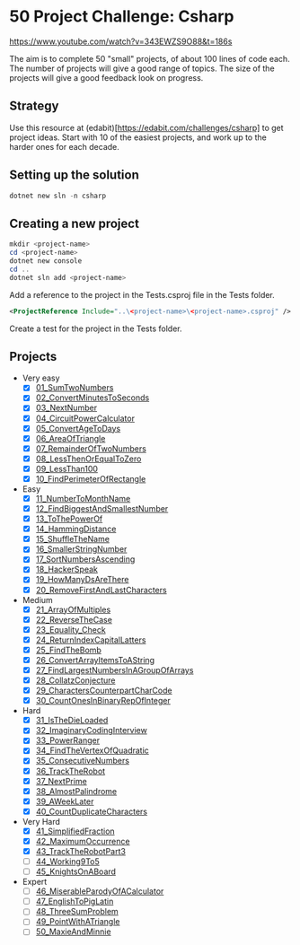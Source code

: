 # 50 Project Challenge: Csharp

https://www.youtube.com/watch?v=343EWZS9O88&t=186s

The aim is to complete 50 "small" projects, of about 100 lines of code each.
The number of projects will give a good range of topics.
The size of the projects will give a good feedback look on progress.

## Strategy

Use this resource at (edabit)[https://edabit.com/challenges/csharp] to get project ideas.
Start with 10 of the easiest projects, and work up to the harder ones for each decade.

## Setting up the solution

```powershell
dotnet new sln -n csharp
```

## Creating a new project

```powershell
mkdir <project-name>
cd <project-name>
dotnet new console
cd ..
dotnet sln add <project-name>
```

Add a reference to the project in the Tests.csproj file in the Tests folder.

```xml
<ProjectReference Include="..\<project-name>\<project-name>.csproj" />
```

Create a test for the project in the Tests folder.

## Projects

- Very easy
  - [x] [01_SumTwoNumbers](https://edabit.com/challenge/xfRucdwGksiyjZq4K)
  - [x] [02_ConvertMinutesToSeconds](https://edabit.com/challenge/bizjGL4wyd8PwR4Ke)
  - [x] [03_NextNumber](https://edabit.com/challenge/RzkLShpDgDqG3c45H)
  - [x] [04_CircuitPowerCalculator](https://edabit.com/challenge/L2fwjYi9YixY8kJfK)
  - [x] [05_ConvertAgeToDays](https://edabit.com/challenge/nkkKguC5TgWnBiMLA)
  - [x] [06_AreaOfTriangle](https://edabit.com/challenge/aiaLK9Tg6qc8sLDjv)
  - [x] [07_RemainderOfTwoNumbers](https://edabit.com/challenge/4p5WBxogs2ENAb4Wu)
  - [x] [08_LessThenOrEqualToZero](https://edabit.com/challenge/7KX5NogxnTzrKEd5P)
  - [x] [09_LessThan100](https://edabit.com/challenge/3ZwEJFANGaSpqnzrs)
  - [x] [10_FindPerimeterOfRectangle](https://edabit.com/challenge/5JzZhNdpRkDKsWwFW)

- Easy
  - [x] [11_NumberToMonthName](https://edabit.com/challenge/uevxL5FNM77otyo9Z)
  - [x] [12_FindBiggestAndSmallestNumber](https://edabit.com/challenge/uevxL5FNM77otyo9Z)
  - [x] [13_ToThePowerOf](https://edabit.com/challenge/esARjHfWfdRP6ePEC)
  - [x] [14_HammingDistance](https://edabit.com/challenge/K49LXsoMmS6tXxP7R)
  - [x] [15_ShuffleTheName](https://edabit.com/challenge/c4W4BNymgCC5WkfHp)
  - [x] [16_SmallerStringNumber](https://edabit.com/challenge/uBqpafqjoYNPuQ7Pr)
  - [x] [17_SortNumbersAscending](https://edabit.com/challenge/RocWAnyqu5J4fiZxS)
  - [x] [18_HackerSpeak](https://edabit.com/challenge/7nzfry4P3WrrL7t38)
  - [x] [19_HowManyDsAreThere](https://edabit.com/challenge/YxoGXwpApf9De7y5w)
  - [x] [20_RemoveFirstAndLastCharacters](https://edabit.com/challenge/hjFH2T4Gay7m9ka2m)

- Medium
  - [x] [21_ArrayOfMultiples](https://edabit.com/challenge/2QvnWexKoLfcJkSsc)
  - [x] [22_ReverseTheCase](https://edabit.com/challenge/99oN5igrbXddAjHEL)
  - [x] [23_Equality_Check](https://edabit.com/challenge/Q7g8sfg7DJq6CyMMu)
  - [x] [24_ReturnIndexCapitalLatters](https://edabit.com/challenge/Q7g8sfg7DJq6CyMMu)
  - [x] [25_FindTheBomb](https://edabit.com/challenge/JYEufqRvkusjr5R58)
  - [x] [26_ConvertArrayItemsToAString](https://edabit.com/challenge/hqTYj7NbLnCcjxryi)
  - [x] [27_FindLargestNumbersInAGroupOfArrays](https://edabit.com/challenge/nermqxzovZbfFBC9X)
  - [x] [28_CollatzConjecture](https://edabit.com/challenge/F6m5ZRyzK5fmqTrBG)
  - [x] [29_CharactersCounterpartCharCode](https://edabit.com/challenge/zaokQWNdEudmFWpk7)
  - [x] [30_CountOnesInBinaryRepOfInteger](https://edabit.com/challenge/zn3A3AAzoE7vezw7Q)

- Hard
  - [x] [31_IsTheDieLoaded](https://edabit.com/challenge/nH26ehGyyWw86Nsko)
  - [x] [32_ImaginaryCodingInterview](https://edabit.com/challenge/dZeNE4BJhyNgA99Fq)
  - [x] [33_PowerRanger](https://edabit.com/challenge/McGCFZYn8ikn3GSqz)
  - [x] [34_FindTheVertexOfQuadratic](https://edabit.com/challenge/TH8Y97XYtGgbDW8Qw)
  - [x] [35_ConsecutiveNumbers](https://edabit.com/challenge/TAZywz6R2hu9tDQWc)
  - [x] [36_TrackTheRobot](https://edabit.com/challenge/g88PKZrCY6sWPBva7)
  - [x] [37_NextPrime](https://edabit.com/challenge/FKb8JY75nkaHz7B3F)
  - [x] [38_AlmostPalindrome](https://edabit.com/challenge/t6R99zCQ7nesR7Rdk)
  - [x] [39_AWeekLater](https://edabit.com/challenge/y4esBva2cYph5QKg5)
  - [x] [40_CountDuplicateCharacters](https://edabit.com/challenge/wXCzoLtvvEEYBs3p9)

- Very Hard
  - [x] [41_SimplifiedFraction](https://edabit.com/challenge/3wT3QcDdfvMR3amjc)
  - [x] [42_MaximumOccurrence](https://edabit.com/challenge/vtdfueRCmpRGyLAGs)
  - [x] [43_TrackTheRobotPart3](https://edabit.com/challenge/6S2aJYTjAka94muDT)
  - [ ] [44_Working9To5](https://edabit.com/challenge/rkzH6YsPNgoJjn75i)
  - [ ] [45_KnightsOnABoard](https://edabit.com/challenge/EwAXuk4urzK8WkRGw)

- Expert
  - [ ] [46_MiserableParodyOfACalculator](https://edabit.com/challenge/u2j86CBJibQA5KzQp)
  - [ ] [47_EnglishToPigLatin](https://edabit.com/challenge/u2j86CBJibQA5KzQp)
  - [ ] [48_ThreeSumProblem](https://edabit.com/challenge/wrxoYop5uZKG4nNSb)
  - [ ] [49_PointWithATriangle](https://edabit.com/challenge/F2o3AGSk4NEctvieS)
  - [ ] [50_MaxieAndMinnie](https://edabit.com/challenge/nMW5Tb8odgy3ePvGy)
